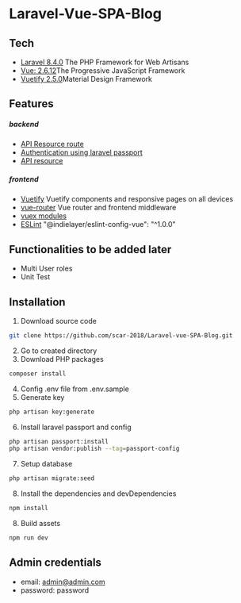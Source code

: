 # Laravel-Vue-SPA-Blog

## Tech
- [Laravel 8.4.0](https://laravel.com/) The PHP Framework for Web Artisans
- [Vue: 2.6.12](https://vuejs.org/)The Progressive JavaScript Framework
- [Vuetify 2.5.0](https://vuetifyjs.com/en/)Material Design Framework

## Features
##### *backend*
- [API Resource route](https://laravel.com/docs/8.x/eloquent-resources)
- [Authentication using laravel passport](https://laravel.com/docs/8.x/passport)
- [API resource](https://laravel.com/docs/8.x/eloquent-resources)
##### *frontend*
- [Vuetify](https://vuetifyjs.com/en/) Vuetify components and responsive pages on all devices
- [vue-router](https://router.vuejs.org/guide/) Vue router and frontend middleware
- [vuex modules](https://vuex.vuejs.org/)
- [ESLint](https://www.npmjs.com/package/@indielayer/eslint-config-vue) "@indielayer/eslint-config-vue": "^1.0.0"

## Functionalities to be added later
- Multi User roles
- Unit Test

## Installation
1. Download source code
```sh
git clone https://github.com/scar-2018/Laravel-vue-SPA-Blog.git
```
2. Go to created directory
3. Download PHP packages
```sh
composer install
```
4. Config .env file from .env.sample
5. Generate key
```sh
php artisan key:generate
```
6. Install laravel passport and config
```sh
php artisan passport:install
php artisan vendor:publish --tag=passport-config
```
7. Setup database
```sh
php artisan migrate:seed
```
8. Install the dependencies and devDependencies
```sh
npm install
```
8. Build assets
```sh
npm run dev
```
## Admin credentials
- email: admin@admin.com
- password: password

